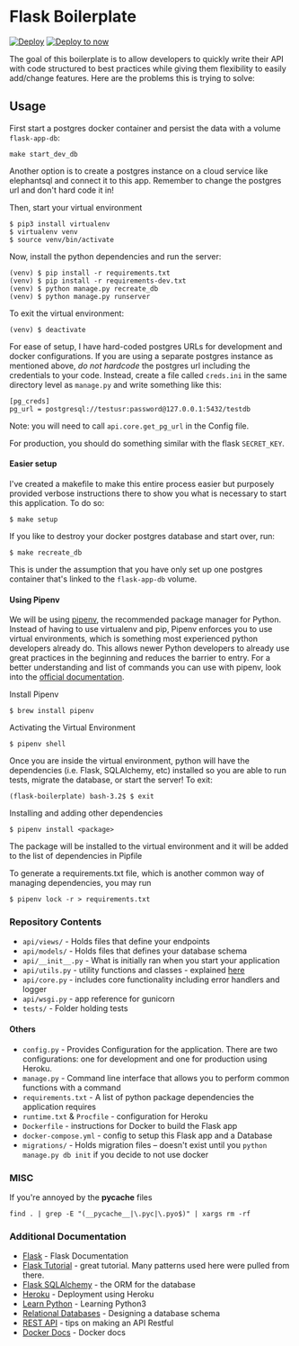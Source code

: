 # Flask Boilerplate

[![Deploy](https://www.herokucdn.com/deploy/button.svg)](https://heroku.com/deploy)
[![Deploy to now](https://deploy.now.sh/static/button.svg)](https://deploy.now.sh/?repo=https://github.com/tko22/flask-boilerplate&env=DATABASE_URL)

The goal of this boilerplate is to allow developers to quickly write their API with code structured to best practices while giving them flexibility to easily add/change features. Here are the problems this is trying to solve:

## Usage

First start a postgres docker container and persist the data with a volume `flask-app-db`:

```
make start_dev_db
```

Another option is to create a postgres instance on a cloud service like elephantsql and connect it to this app. Remember to change the postgres url and don't hard code it in!

Then, start your virtual environment

```
$ pip3 install virtualenv
$ virtualenv venv
$ source venv/bin/activate
```

Now, install the python dependencies and run the server:

```
(venv) $ pip install -r requirements.txt
(venv) $ pip install -r requirements-dev.txt
(venv) $ python manage.py recreate_db
(venv) $ python manage.py runserver
```

To exit the virtual environment:

```
(venv) $ deactivate
```

For ease of setup, I have hard-coded postgres URLs for development and docker configurations. If you are using a separate postgres instance as mentioned above, _do not hardcode_ the postgres url including the credentials to your code. Instead, create a file called `creds.ini` in the same directory level as `manage.py` and write something like this:

```
[pg_creds]
pg_url = postgresql://testusr:password@127.0.0.1:5432/testdb
```

Note: you will need to call `api.core.get_pg_url` in the Config file.

For production, you should do something similar with the flask `SECRET_KEY`.

#### Easier setup

I've created a makefile to make this entire process easier but purposely provided verbose instructions there to show you what is necessary to start this application. To do so:

```
$ make setup
```

If you like to destroy your docker postgres database and start over, run:

```
$ make recreate_db
```

This is under the assumption that you have only set up one postgres container that's linked to the `flask-app-db` volume.

#### Using Pipenv

We will be using [pipenv](https://github.com/pypa/pipenv), the recommended package manager for Python. Instead of having to use virtualenv and pip, Pipenv enforces you to use virtual environments, which is something most experienced python developers already do. This allows newer Python developers to already use great practices in the beginning and reduces the barrier to entry. For a better understanding and list of commands you can use with pipenv, look into the [official documentation](https://pipenv.kennethreitz.org/en/latest).

Install Pipenv

```
$ brew install pipenv
```

Activating the Virtual Environment

```
$ pipenv shell
```

Once you are inside the virtual environment, python will have the dependencies (i.e. Flask, SQLAlchemy, etc) installed so you are able to run tests, migrate the database, or start the server! To exit:

```
(flask-boilerplate) bash-3.2$ $ exit
```

Installing and adding other dependencies

```
$ pipenv install <package>
```

The package will be installed to the virtual environment and it will be added to the list of dependencies in Pipfile

To generate a requirements.txt file, which is another common way of managing dependencies, you may run

```
$ pipenv lock -r > requirements.txt
```

### Repository Contents

- `api/views/` - Holds files that define your endpoints
- `api/models/` - Holds files that defines your database schema
- `api/__init__.py` - What is initially ran when you start your application
- `api/utils.py` - utility functions and classes - explained [here](https://github.com/tko22/flask-boilerplate/wiki/Conventions)
- `api/core.py` - includes core functionality including error handlers and logger
- `api/wsgi.py` - app reference for gunicorn
- `tests/` - Folder holding tests

#### Others

- `config.py` - Provides Configuration for the application. There are two configurations: one for development and one for production using Heroku.
- `manage.py` - Command line interface that allows you to perform common functions with a command
- `requirements.txt` - A list of python package dependencies the application requires
- `runtime.txt` & `Procfile` - configuration for Heroku
- `Dockerfile` - instructions for Docker to build the Flask app
- `docker-compose.yml` - config to setup this Flask app and a Database
- `migrations/` - Holds migration files – doesn't exist until you `python manage.py db init` if you decide to not use docker

### MISC

If you're annoyed by the **pycache** files

```
find . | grep -E "(__pycache__|\.pyc|\.pyo$)" | xargs rm -rf
```

### Additional Documentation

- [Flask](http://flask.pocoo.org/) - Flask Documentation
- [Flask Tutorial](http://flask.pocoo.org/docs/1.0/tutorial/) - great tutorial. Many patterns used here were pulled from there.
- [Flask SQLAlchemy](http://flask-sqlalchemy.pocoo.org/2.3/) - the ORM for the database
- [Heroku](https://devcenter.heroku.com/articles/getting-started-with-python#introduction) - Deployment using Heroku
- [Learn Python](https://www.learnpython.org/) - Learning Python3
- [Relational Databases](https://www.ntu.edu.sg/home/ehchua/programming/sql/Relational_Database_Design.html) - Designing a database schema
- [REST API](http://www.restapitutorial.com/lessons/restquicktips.html) - tips on making an API Restful
- [Docker Docs](https://docs.docker.com/get-started/) - Docker docs
